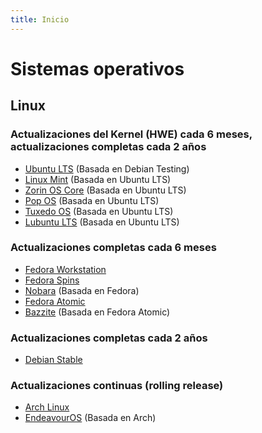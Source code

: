 ```yaml
---
title: Inicio
---
```


# Sistemas operativos

## Linux

### Actualizaciones del Kernel (HWE) cada 6 meses, actualizaciones completas cada 2 años

- [Ubuntu LTS](https://ubuntu.com/desktop) (Basada en Debian Testing)
- [Linux Mint](https://linuxmint.com/) (Basada en Ubuntu LTS)
- [Zorin OS Core](https://zorin.com/os/) (Basada en Ubuntu LTS)
- [Pop OS](https://pop.system76.com/) (Basada en Ubuntu LTS)
- [Tuxedo OS](https://www.tuxedocomputers.com/en/TUXEDO-OS_1.tuxedo) (Basada en Ubuntu LTS)
- [Lubuntu LTS](https://lubuntu.me/) (Basada en Ubuntu LTS)

### Actualizaciones completas cada 6 meses

- [Fedora Workstation](https://fedoraproject.org/workstation/)
- [Fedora Spins](https://fedoraproject.org/spins/)
- [Nobara](https://nobaraproject.org/) (Basada en Fedora)
- [Fedora Atomic](https://fedoraproject.org/atomic-desktops/)
- [Bazzite](https://bazzite.gg/) (Basada en Fedora Atomic)

### Actualizaciones completas cada 2 años

- [Debian Stable](https://debian.org/)

### Actualizaciones continuas (rolling release)

- [Arch Linux](https://archlinux.org/)
- [EndeavourOS](https://endeavouros.com/) (Basada en Arch)
